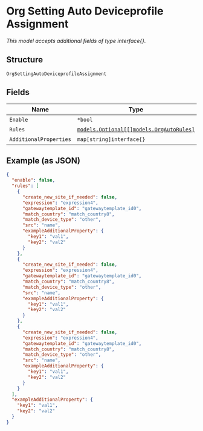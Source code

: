 
# Org Setting Auto Deviceprofile Assignment

*This model accepts additional fields of type interface{}.*

## Structure

`OrgSettingAutoDeviceprofileAssignment`

## Fields

| Name | Type | Tags | Description |
|  --- | --- | --- | --- |
| `Enable` | `*bool` | Optional | - |
| `Rules` | [`models.Optional[[]models.OrgAutoRules]`](../../doc/models/org-auto-rules.md) | Optional | - |
| `AdditionalProperties` | `map[string]interface{}` | Optional | - |

## Example (as JSON)

```json
{
  "enable": false,
  "rules": [
    {
      "create_new_site_if_needed": false,
      "expression": "expression4",
      "gatewaytemplate_id": "gatewaytemplate_id0",
      "match_country": "match_country8",
      "match_device_type": "other",
      "src": "name",
      "exampleAdditionalProperty": {
        "key1": "val1",
        "key2": "val2"
      }
    },
    {
      "create_new_site_if_needed": false,
      "expression": "expression4",
      "gatewaytemplate_id": "gatewaytemplate_id0",
      "match_country": "match_country8",
      "match_device_type": "other",
      "src": "name",
      "exampleAdditionalProperty": {
        "key1": "val1",
        "key2": "val2"
      }
    },
    {
      "create_new_site_if_needed": false,
      "expression": "expression4",
      "gatewaytemplate_id": "gatewaytemplate_id0",
      "match_country": "match_country8",
      "match_device_type": "other",
      "src": "name",
      "exampleAdditionalProperty": {
        "key1": "val1",
        "key2": "val2"
      }
    }
  ],
  "exampleAdditionalProperty": {
    "key1": "val1",
    "key2": "val2"
  }
}
```


